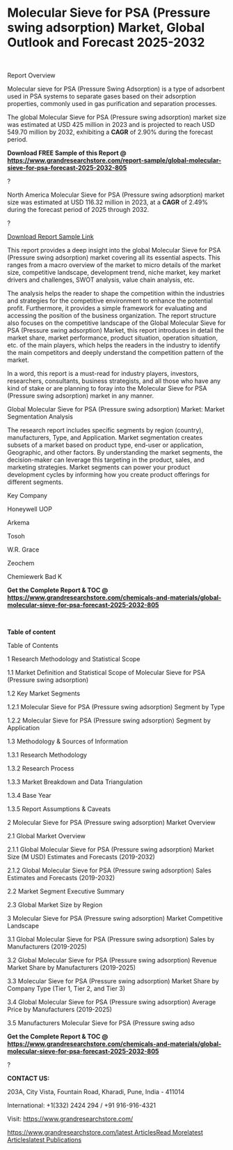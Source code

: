 <h1>Molecular Sieve for PSA (Pressure swing adsorption) Market, Global Outlook and Forecast 2025-2032</h1><br/><p>Report Overview</p>
 
 
 
 <p>Molecular sieve for PSA (Pressure Swing Adsorption) is a type of adsorbent used in PSA systems to separate gases based on their adsorption properties, commonly used in gas purification and separation processes.</p>
 
 
 
 <p>The global Molecular Sieve for PSA (Pressure swing adsorption) market size was estimated at USD 425 million in 2023 and is projected to reach USD 549.70 million by 2032, exhibiting a <strong>CAGR</strong> of 2.90% during the forecast period.</p>
 
 
 
 <div><b>Download FREE Sample of this Report @ <a href="https://www.grandresearchstore.com/report-sample/global-molecular-sieve-for-psa-forecast-2025-2032-805">https://www.grandresearchstore.com/report-sample/global-molecular-sieve-for-psa-forecast-2025-2032-805</a></b></div>
 
 
 
 <p>? </p>
 
 
 
 <p>North America Molecular Sieve for PSA (Pressure swing adsorption) market size was estimated at USD 116.32 million in 2023, at a <strong>CAGR</strong> of 2.49% during the forecast period of 2025 through 2032.</p>
 
 
 
 <p>? </p>
 
 
 
 <p><a href="https://www.grandresearchstore.com/mr-admin/report-sample/global-molecular-sieve-for-psa-forecast-2025-2032-805">Download Report Sample Link</a></p>
 
 
 
 <p>This report provides a deep insight into the global Molecular Sieve for PSA (Pressure swing adsorption) market covering all its essential aspects. This ranges from a macro overview of the market to micro details of the market size, competitive landscape, development trend, niche market, key market drivers and challenges, SWOT analysis, value chain analysis, etc.</p>
 
 
 
 <p>The analysis helps the reader to shape the competition within the industries and strategies for the competitive environment to enhance the potential profit. Furthermore, it provides a simple framework for evaluating and accessing the position of the business organization. The report structure also focuses on the competitive landscape of the Global Molecular Sieve for PSA (Pressure swing adsorption) Market, this report introduces in detail the market share, market performance, product situation, operation situation, etc. of the main players, which helps the readers in the industry to identify the main competitors and deeply understand the competition pattern of the market.</p>
 
 
 
 <p>In a word, this report is a must-read for industry players, investors, researchers, consultants, business strategists, and all those who have any kind of stake or are planning to foray into the Molecular Sieve for PSA (Pressure swing adsorption) market in any manner.</p>
 
 
 
 <p>Global Molecular Sieve for PSA (Pressure swing adsorption) Market: Market Segmentation Analysis</p>
 
 
 
 <p>The research report includes specific segments by region (country), manufacturers, Type, and Application. Market segmentation creates subsets of a market based on product type, end-user or application, Geographic, and other factors. By understanding the market segments, the decision-maker can leverage this targeting in the product, sales, and marketing strategies. Market segments can power your product development cycles by informing how you create product offerings for different segments.</p>
 
 
 
 <p>Key Company</p>
 
 
 
 <p>Honeywell UOP</p>
 
 
 
 <p>Arkema</p>
 
 
 
 <p>Tosoh</p>
 
 
 
 <p>W.R. Grace</p>
 
 
 
 <p>Zeochem</p>
 
 
 
 <p>Chemiewerk Bad K</p>
 
 
 
 <div><b>Get the Complete Report & TOC @ <a href="https://www.grandresearchstore.com/chemicals-and-materials/global-molecular-sieve-for-psa-forecast-2025-2032-805">https://www.grandresearchstore.com/chemicals-and-materials/global-molecular-sieve-for-psa-forecast-2025-2032-805</a></b></div>
 
 
 
 <p><br />
 
 <b>Table of content</b></p>
 
 
 
 <p>Table of Contents<br />
 
 1 Research Methodology and Statistical Scope<br />
 
 1.1 Market Definition and Statistical Scope of Molecular Sieve for PSA (Pressure swing adsorption)<br />
 
 1.2 Key Market Segments<br />
 
 1.2.1 Molecular Sieve for PSA (Pressure swing adsorption) Segment by Type<br />
 
 1.2.2 Molecular Sieve for PSA (Pressure swing adsorption) Segment by Application<br />
 
 1.3 Methodology & Sources of Information<br />
 
 1.3.1 Research Methodology<br />
 
 1.3.2 Research Process<br />
 
 1.3.3 Market Breakdown and Data Triangulation<br />
 
 1.3.4 Base Year<br />
 
 1.3.5 Report Assumptions & Caveats<br />
 
 2 Molecular Sieve for PSA (Pressure swing adsorption) Market Overview<br />
 
 2.1 Global Market Overview<br />
 
 2.1.1 Global Molecular Sieve for PSA (Pressure swing adsorption) Market Size (M USD) Estimates and Forecasts (2019-2032)<br />
 
 2.1.2 Global Molecular Sieve for PSA (Pressure swing adsorption) Sales Estimates and Forecasts (2019-2032)<br />
 
 2.2 Market Segment Executive Summary<br />
 
 2.3 Global Market Size by Region<br />
 
 3 Molecular Sieve for PSA (Pressure swing adsorption) Market Competitive Landscape<br />
 
 3.1 Global Molecular Sieve for PSA (Pressure swing adsorption) Sales by Manufacturers (2019-2025)<br />
 
 3.2 Global Molecular Sieve for PSA (Pressure swing adsorption) Revenue Market Share by Manufacturers (2019-2025)<br />
 
 3.3 Molecular Sieve for PSA (Pressure swing adsorption) Market Share by Company Type (Tier 1, Tier 2, and Tier 3)<br />
 
 3.4 Global Molecular Sieve for PSA (Pressure swing adsorption) Average Price by Manufacturers (2019-2025)<br />
 
 3.5 Manufacturers Molecular Sieve for PSA (Pressure swing adso</p>
 
 
 
 <div><b>Get the Complete Report & TOC @ <a href="https://www.grandresearchstore.com/chemicals-and-materials/global-molecular-sieve-for-psa-forecast-2025-2032-805">https://www.grandresearchstore.com/chemicals-and-materials/global-molecular-sieve-for-psa-forecast-2025-2032-805</a></b></div>
 
 
 
 <p>? </p>
 
 
 
 <p><b>CONTACT US:</b><br />
 
 203A, City Vista, Fountain Road, Kharadi, Pune, India - 411014<br />
 
 International: +1(332) 2424 294 / +91 916-916-4321<br />
 
 Visit: <a href="https://www.grandresearchstore.com/">https://www.grandresearchstore.com/</a><br />
 
 <a href="https://gyeongbokgung.com">https://www.grandresearchstore.com/</a><a href="https://hallyeomaritime.com">latest Articles</a><a href="https://jingwansa.com">Read More</a><a href="https://nguoiviet.jp/">latest Articles</a><a href="https://www.intelmarketresearch.com/">latest Publications</a></p>